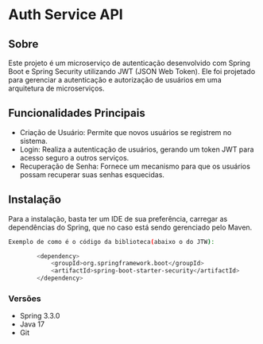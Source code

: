 # Auth Service API

## Sobre 

Este projeto é um microserviço de autenticação desenvolvido com Spring Boot e Spring Security utilizando JWT (JSON Web Token). Ele foi projetado para gerenciar a autenticação e autorização de usuários em uma arquitetura de microserviços.

## Funcionalidades Principais
- Criação de Usuário: Permite que novos usuários se registrem no sistema.
- Login: Realiza a autenticação de usuários, gerando um token JWT para acesso seguro a outros serviços.
- Recuperação de Senha: Fornece um mecanismo para que os usuários possam recuperar suas senhas esquecidas.

## Instalação
Para a instalação, basta ter um IDE de sua preferência, carregar as dependências do Spring, que no caso está sendo gerenciado pelo Maven.

``` bash
Exemplo de como é o código da biblioteca(abaixo o do JTW):

		<dependency>
			<groupId>org.springframework.boot</groupId>
			<artifactId>spring-boot-starter-security</artifactId>
		</dependency>
```

### Versões
- Spring 3.3.0
- Java 17
- Git
